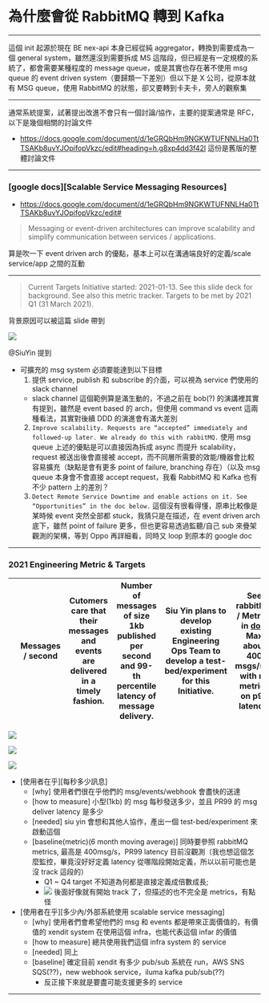 # 為什麼會從 RabbitMQ 轉到 Kafka

---

這個 init 起源於現在 BE nex-api 本身已經從純 aggregator，轉換到需要成為一個 general system，雖然還沒到需要拆成 MS 這階段，但已經是有一定規模的系統了，都會需要某種程度的 message queue，或是其實也存在著不使用 msg queue 的 event driven system（要歸類一下差別）但以下是 X 公司，從原本就有 MSG queue，使用 RabbitMQ 的狀態，卻又要轉到卡夫卡，旁人的觀察集

---

通常系統提案，試著提出改進不會只有一個討論/協作，主要的提案通常是 RFC，以下是幾個相關的討論文件

- https://docs.google.com/document/d/1eGRQbHm9NGKWTUFNNLHa0TtTSAKb8uvYJOpifopVkzc/edit#heading=h.g8xp4dd3f42l 這份是舊版的整體討論文件

---

### [google docs][Scalable Service Messaging Resources]

- https://docs.google.com/document/d/1eGRQbHm9NGKWTUFNNLHa0TtTSAKb8uvYJOpifopVkzc/edit#

> Messaging or event-driven architectures can improve scalability and simplify communication between services / applications.

算是吹一下 event driven arch 的優點，基本上可以在溝通端良好的定義/scale service/app 之間的互動

---

> Current Targets
Initiative started: 2021-01-13. See this slide deck for background. See also this metric tracker.
Targets to be met by 2021 Q1 (31 March 2021).

背景原因可以被這篇 slide 帶到

![](https://i.imgur.com/Gn6Izgb.png)

@SiuYin 提到

- 可擴充的 msg system 必須要能達到以下目標
  1. 提供 service, publish 和 subscribe 的介面，可以視為 service 們使用的 slack channel
    - slack channel 這個範例算是滿生動的，不過之前在 bob(?) 的演講裡其實有提到，雖然是 event based 的 arch，但使用 command vs event 這兩種看法，其實對後續 DDD 的演進會有滿大差別
  2. `Improve scalability. Requests are “accepted” immediately and followed-up later. We already do this with rabbitMQ.` 使用 msg queue 上述的優點是可以直接因為拆成 async 而提升 scalability，request 被送出後會直接被 accept，而不同層所需要的效能/機器會比較容易擴充（缺點是會有更多 point of failure, branching 存在）（以及 msg queue 本身會不會直接 accept request，我看 RabbitMQ 和 Kafka 也有不少 pattern 上的差別？
  3. `Detect Remote Service Downtime and enable actions on it. See “Opportunities” in the doc below.` 這個沒有很看得懂，原串比較像是某時候 event 突然全部都 stuck，我猜只是在描述，在 event driven arch 底下，雖然 point of failure 更多，但也更容易透過監聽/自己 sub 來疊架觀測的架構，等到 Oppo 再詳細看，同時又 loop 到原本的 google doc

---

### 2021 Engineering Metric & Targets

|     | Messages / second | Cutomers care that their messages and events are delivered in a timely fashion. | Number of messages of size 1kb published per second and 99-th percentile latency of message delivery. | Siu Yin plans to develop existing Engineering Ops Team to develop a test-bed/experiment for this Initiative. | See rabbitMQ / Metrics in [doc](https://docs.google.com/document/d/1eGRQbHm9NGKWTUFNNLHa0TtTSAKb8uvYJOpifopVkzc/edit#). Max about 400 msgs/sec with no metrics on p99 latency. | 1.2x baseline performance | 1.5x baseline performance | 1.8x baseline performance | 2x baseline performance |     | No Data | 168.6975 | Same as March,No Update | No update | Working group decided to try out kafka as a managed service. | ISS did an initial deployment and tear-down with AWS' Managed Service for Kafka. | NGS / HA NATS suffered intermittent disconnects. | NATS Single Stable on Staging and Production | Kafka (MSK) available in Staging and Production. | [RFC Pilot](https://docs.google.com/document/d/1hfo-eyc2Eg8isot_wp7FMHaIpHTktwjPR6BtOs6ppR0/edit#heading=h.8plvudtd3xh6) launched with 2 projects in Development and 2 more in planning. |     |     |     |     |     |     |     |
|-|-|-|-|-|-|-|-|-|-|-|-|-|-|-|-|-|-|-|-|-|-|-|-|-|-|-|-|

![](https://i.imgur.com/2wDgmFc.png)

![](https://i.imgur.com/sGCcn4f.png)

![](https://i.imgur.com/xL4bvOc.png)


- [使用者在乎][每秒多少訊息]
  - [why] 使用者們很在乎他們的 msg/events/webhook 會盡快的送達
  - [how to measure] 小型(1kb) 的 msg 每秒發送多少，並且 PR99 的 msg deliver latency 是多少
  - [needed] siu yin 會想和其他人協作，產出一個 test-bed/experiment 來啟動這個
  - [baseline(metric)(6 month moving average)] 同時要參照 rabbitMQ metrics, 最高是 400msg/s，PR99 latency 目前沒觀測（我也想這個怎麼監控，畢竟沒好好定義 latency 從哪階段開始定義，所以以前可能也是沒 track 這段的）
    - Q1 ~ Q4 target 不知道為何都是直接定義成倍數成長;
    - ![](https://i.imgur.com/4dAthke.png) 後面好像就有開始 track 了，但描述的也不完全是 metrics，有點怪
- [使用者在乎][多少內/外部系統使用 scalable service messaging]
  - [why] 使用者們會希望他們的 msg 和 events 都是帶來正面價值的，有價值的 xendit system 在使用這個 infra，也能代表這個 infar 的價值
  - [how to measure] 總共使用我們這個 infra system 的 service
  - [needed] 同上
  - [baseline] 確定目前 xendit 有多少 pub/sub 系統在 run，AWS SNS SQS(??)，new webhook service，iluma kafka pub/sub(??)
    - 反正接下來就是要盡可能支援更多的 service

---